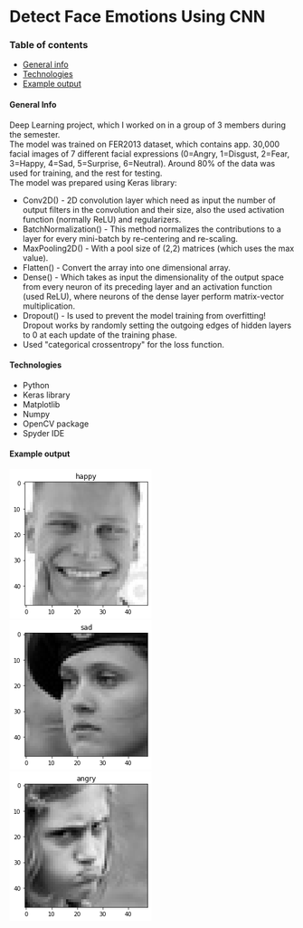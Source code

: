 # Detect Face Emotions Using CNN

### Table of contents
* [General info](#general-info)
* [Technologies](#technologies)
* [Example output](#example-output)

#### General Info
Deep Learning project, which I worked on in a group of 3 members during the semester.<br/>
The model was trained on FER2013 dataset, which contains app. 30,000 facial images of 7 different facial expressions (0=Angry, 1=Disgust, 2=Fear, 3=Happy, 4=Sad, 5=Surprise, 6=Neutral). Around 80% of the data was used for training, and the rest for testing. <br/>
The model was prepared using Keras library:<br/> 
* Conv2D() - 2D convolution layer which need as input the number of output filters in the convolution and their size, also the used activation function (normally ReLU) and regularizers.<br/>
* BatchNormalization() - This method normalizes the contributions to a layer for every mini-batch by re-centering and re-scaling.<br/>
* MaxPooling2D() - With a pool size of (2,2) matrices (which uses the max value).<br/>
* Flatten() - Convert the array into one dimensional array.<br/>
* Dense() - Which takes as input the dimensionality of the output space from every neuron of its preceding layer and an activation function (used ReLU), where neurons of the dense layer perform matrix-vector multiplication.<br/>
* Dropout() - Is used to prevent the model training from overfitting! Dropout works by randomly setting the outgoing edges of hidden layers to 0 at each update of the training phase.<br/>
* Used "categorical crossentropy" for the loss function.

#### Technologies
* Python
* Keras library
* Matplotlib
* Numpy
* OpenCV package
* Spyder IDE

#### Example output
![image](./example_run/classify_emotion1.png) ![image](./example_run/classify_emotion2.png) ![image](./example_run/classify_emotion3.png)
